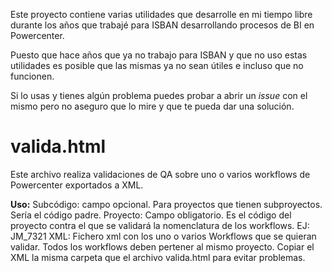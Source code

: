 Este proyecto contiene varias utilidades que desarrolle en mi tiempo libre durante los años que trabajé para ISBAN desarrollando procesos de BI en Powercenter.

Puesto que hace años que ya no trabajo para ISBAN y que no uso estas utilidades es posible que las mismas ya no sean útiles e incluso que no funcionen.

Si lo usas y tienes algún problema puedes probar a abrir un _issue_ con el mismo pero no aseguro que lo mire y que te pueda dar una solución.

# valida.html
Este archivo realiza validaciones de QA sobre uno o varios workflows de Powercenter exportados a XML.

**Uso:**
Subcódigo: campo opcional. Para proyectos que tienen subproyectos. Sería el código padre.
Proyecto: Campo obligatorio. Es el código del proyecto contra el que se validará la nomenclatura de los workflows. EJ: JM_7321
XML: Fichero xml con los uno o varios Workflows que se quieran validar. Todos los workflows deben pertener al mismo proyecto. Copiar el XML la misma carpeta que el archivo valida.html para evitar problemas.
